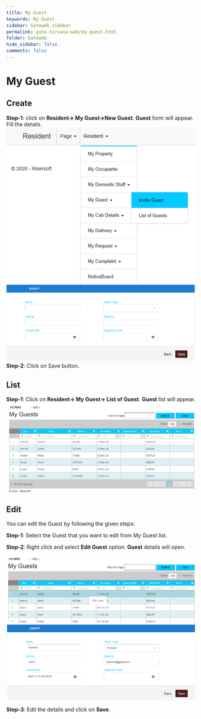 ```yaml
---
title: My Guest
keywords: My Guest
sidebar: Gateweb_sidebar
permalink: gate-nirvana-web/my-guest.html
folder: Gateweb
hide_sidebar: false
comments: false
---
```


# My Guest

## Create

**Step-1**:   click on **Resident-> My Guest->New Guest**. **Guest** form will appear. Fill the details.
![](/images/MyGuest-SelectMenuweb.png)
![](/images/MyGuest-NewGuestweb.png)
**Step-2**: Click on Save button.



## List


**Step-1**:   Click on **Resident-> My Guest-> List of Guest**. **Guest** list will appear.
![](/images/MyGuest-ListofGuestweb.png)


## Edit



You can edit the Guest by following the given steps:

**Step-1**: Select the Guest that you want to edit from My Guest list.

**Step-2**: Right click and select **Edit Guest** option. **Guest** details will open.
                               
![](/images/ListofMyGuest-SelectMenuweb.png)
![](/images/ListofMyGuest-EditGuestweb.png)

**Step-3**: Edit the details and click on **Save**.

